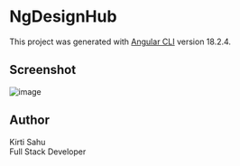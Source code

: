# NgDesignHub

This project was generated with [Angular CLI](https://github.com/angular/angular-cli) version 18.2.4.

## Screenshot
![image](https://github.com/user-attachments/assets/700d0427-e4b7-48f8-b8d3-f3f29e0f826d)

## Author

Kirti Sahu
<br>
Full Stack Developer
